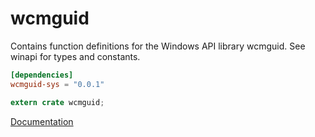# wcmguid #
Contains function definitions for the Windows API library wcmguid. See winapi for types and constants.

```toml
[dependencies]
wcmguid-sys = "0.0.1"
```

```rust
extern crate wcmguid;
```

[Documentation](https://retep998.github.io/doc/wcmguid/)
